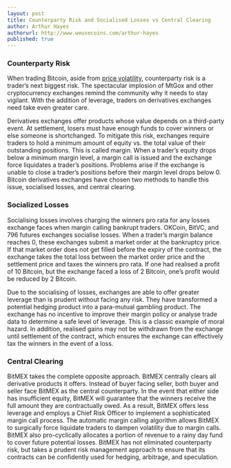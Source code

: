 ```yaml
---
layout: post
title: Counterparty Risk and Socialised Losses vs Central Clearing
author: Arthur Hayes
authorurl: http://www.weusecoins.com/arthur-hayes
published: true
---
```


### Counterparty Risk

When trading Bitcoin, aside from [price volatility](/bitcoin-volatility-as-an-asset-class/), counterparty risk is a trader’s next biggest risk. The spectacular implosion of MtGox and other cryptocurrency exchanges remind the community why it needs to stay vigilant. With the addition of leverage, traders on derivatives exchanges need take even greater care.

Derivatives exchanges offer products whose value depends on a third-party event. At settlement, losers must have enough funds to cover winners or else someone is shortchanged. To mitigate this risk, exchanges require traders to hold a minimum amount of equity vs. the total value of their outstanding positions. This is called margin. When a trader’s equity drops below a minimum margin level, a margin call is issued and the exchange force liquidates a trader’s positions. Problems arise if the exchange is unable to close a trader’s positions before their margin level drops below 0. Bitcoin derivatives exchanges have chosen two methods to handle this issue, socialised losses, and central clearing.

### Socialized Losses

Socialising losses involves charging the winners pro rata for any losses exchange faces when margin calling bankrupt traders. OKCoin, BitVC, and 796 futures exchanges socialise losses. When a trader’s margin balance reaches 0, these exchanges submit a market order at the bankruptcy price. If that market order does not get filled before the expiry of the contract, the exchange takes the total loss between the market order price and the settlement price and taxes the winners pro rata. If one had realised a profit of 10 Bitcoin, but the exchange faced a loss of 2 Bitcoin, one’s profit would be reduced by 2 Bitcoin.

Due to the socialising of losses, exchanges are able to offer greater leverage than is prudent without facing any risk. They have transformed a potential hedging product into a para-mutual gambling product. The exchange has no incentive to improve their margin policy or analyse trade data to determine a safe level of leverage. This is a classic example of moral hazard. In addition, realised gains may not be withdrawn from the exchange until settlement of the contract, which ensures the exchange can effectively tax the winners in the event of a loss.

### Central Clearing

BitMEX takes the complete opposite approach. BitMEX centrally clears all derivative products it offers. Instead of buyer facing seller, both buyer and seller face BitMEX as the central counterparty. In the event that either side has insufficient equity, BitMEX will guarantee that the winners receive the full amount they are contractually owed. As a result, BitMEX offers less leverage and employs a Chief Risk Officer to implement a sophisticated margin call process. The automatic margin calling algorithm allows BitMEX to surgically force liquidate traders to dampen volatility due to margin calls. BitMEX also pro-cyclically allocates a portion of revenue to a rainy day fund to cover future potential losses. BitMEX has not eliminated counterparty risk, but takes a prudent risk management approach to ensure that its contracts can be confidently used for hedging, arbitrage, and speculation.